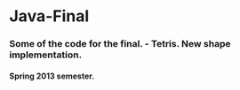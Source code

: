 # Java-Final
<h3>Some of the code for the final. - Tetris. New shape implementation.</h3>

<h4>Spring 2013 semester.</h4>
